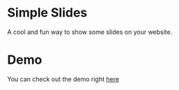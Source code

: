# Simple Slides
A cool and fun way to show some slides on your website.

# Demo
You can check out the demo right [here](https://vanjazeli.github.io/simple-slides/)
